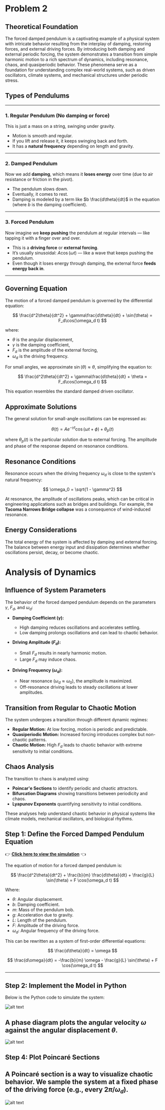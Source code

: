 # Problem 2

## Theoretical Foundation

The forced damped pendulum is a captivating example of a physical system with intricate behavior resulting from the interplay of damping, restoring forces, and external driving forces. By introducing both damping and external periodic forcing, the system demonstrates a transition from simple harmonic motion to a rich spectrum of dynamics, including resonance, chaos, and quasiperiodic behavior. These phenomena serve as a foundation for understanding complex real-world systems, such as driven oscillators, climate systems, and mechanical structures under periodic stress.

## Types of Pendulums

---

### 1. Regular Pendulum (No damping or force)

This is just a mass on a string, swinging under gravity.

- Motion is smooth and regular.
- If you lift and release it, it keeps swinging back and forth.
- It has a **natural frequency** depending on length and gravity.

---

### 2. Damped Pendulum

Now we add **damping**, which means it **loses energy** over time (due to air resistance or friction in the pivot).

- The pendulum slows down.
- Eventually, it comes to rest.
- Damping is modeled by a term like $b \frac{d\theta}{dt}$ in the equation (where $b$ is the damping coefficient).

---

### 3. Forced Pendulum

Now imagine we **keep pushing** the pendulum at regular intervals — like tapping it with a finger over and over.

- This is a **driving force** or **external forcing**.
- It’s usually sinusoidal: $A \cos(\omega t)$ — like a wave that keeps pushing the pendulum.
- Even though it loses energy through damping, the external force **feeds energy back in**.

---

## Governing Equation

The motion of a forced damped pendulum is governed by the differential equation:

$$
\frac{d^2\theta}{dt^2} + \gamma\frac{d\theta}{dt} + \sin(\theta) = F_d\cos(\omega_d t)
$$

where:

- $\theta$ is the angular displacement,
- $\gamma$ is the damping coefficient,
- $F_d$ is the amplitude of the external forcing,
- $\omega_d$ is the driving frequency.

For small angles, we approximate $\sin(\theta) \approx \theta$, simplifying the equation to:

$$
\frac{d^2\theta}{dt^2} + \gamma\frac{d\theta}{dt} + \theta = F_d\cos(\omega_d t)
$$

This equation resembles the standard damped driven oscillator.

## Approximate Solutions

The general solution for small-angle oscillations can be expressed as:

$$
\theta(t) = A e^{-\gamma t} \cos(\omega t + \phi) + \theta_{p}(t)
$$

where $\theta_{p}(t)$ is the particular solution due to external forcing. The amplitude and phase of the response depend on resonance conditions.

## Resonance Conditions

Resonance occurs when the driving frequency $\omega_d$ is close to the system's natural frequency:

$$
\omega_0 = \sqrt{1 - \gamma^2}
$$

At resonance, the amplitude of oscillations peaks, which can be critical in engineering applications such as bridges and buildings. For example, the **Tacoma Narrows Bridge collapse** was a consequence of wind-induced resonance.

## Energy Considerations

The total energy of the system is affected by damping and external forcing. The balance between energy input and dissipation determines whether oscillations persist, decay, or become chaotic.











# Analysis of Dynamics

## Influence of System Parameters

The behavior of the forced damped pendulum depends on the parameters $\gamma$, $F_d$, and $\omega_d$:

- **Damping Coefficient ($\gamma$):**
  - High damping reduces oscillations and accelerates settling.
  - Low damping prolongs oscillations and can lead to chaotic behavior.

- **Driving Amplitude ($F_d$):**
  - Small $F_d$ results in nearly harmonic motion.
  - Large $F_d$ may induce chaos.

- **Driving Frequency ($\omega_d$):**
  - Near resonance ($\omega_d \approx \omega_0$), the amplitude is maximized.
  - Off-resonance driving leads to steady oscillations at lower amplitudes.

## Transition from Regular to Chaotic Motion

The system undergoes a transition through different dynamic regimes:

- **Regular Motion:** At low forcing, motion is periodic and predictable.
- **Quasiperiodic Motion:** Increased forcing introduces complex but non-chaotic patterns.
- **Chaotic Motion:** High $F_d$ leads to chaotic behavior with extreme sensitivity to initial conditions.

## Chaos Analysis

The transition to chaos is analyzed using:

- **Poincar\'e Sections** to identify periodic and chaotic attractors.
- **Bifurcation Diagrams** showing transitions between periodicity and chaos.
- **Lyapunov Exponents** quantifying sensitivity to initial conditions.

These analyses help understand chaotic behavior in physical systems like climate models, mechanical oscillators, and biological rhythms.

## Step 1: Define the Forced Damped Pendulum Equation


👉 **[Click here to view the simulation](simulation1.html)** 👈



The equation of motion for a forced damped pendulum is:

$$
\frac{d^2\theta}{dt^2} + \frac{b}{m} \frac{d\theta}{dt} + \frac{g}{L} \sin(\theta) = F \cos(\omega_d t)
$$

Where:

- $\theta$: Angular displacement.
- $b$: Damping coefficient.
- $m$: Mass of the pendulum bob.
- $g$: Acceleration due to gravity.
- $L$: Length of the pendulum.
- $F$: Amplitude of the driving force.
- $\omega_d$: Angular frequency of the driving force.

This can be rewritten as a system of first-order differential equations:

$$
\frac{d\theta}{dt} = \omega
$$

$$
\frac{d\omega}{dt} = -\frac{b}{m} \omega - \frac{g}{L} \sin(\theta) + F \cos(\omega_d t)
$$

---

## Step 2: Implement the Model in Python

Below is the Python code to simulate the system:

![alt text](image-2.png)


## A phase diagram plots the angular velocity $\omega$ against the angular displacement $\theta$.

![alt text](image-3.png)

## Step 4: Plot Poincaré Sections

## A Poincaré section is a way to visualize chaotic behavior. We sample the system at a fixed phase of the driving force (e.g., every $2\pi/\omega_d$).

![alt text](image-4.png)
